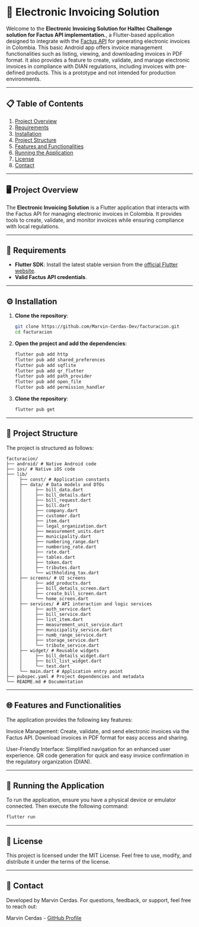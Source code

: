# 🧾 Electronic Invoicing Solution

Welcome to the **Electronic Invoicing Solution for Halltec Challenge solution for Factus API implementation.**, a Flutter-based application designed to integrate with the [Factus API](https://developers.factus.com.co/) for generating electronic invoices in Colombia. This basic Android app offers invoice management functionalities such as listing, viewing, and downloading invoices in PDF format. It also provides a feature to create, validate, and manage electronic invoices in compliance with DIAN regulations, including invoices with pre-defined products. This is a prototype and not intended for production environments.

---

## 📋 Table of Contents

1. [Project Overview](#-project-overview)
2. [Requirements](#-requirements)
3. [Installation](#-installation)
4. [Project Structure](#-project-structure)
5. [Features and Functionalities](#-features-and-functionalities)
6. [Running the Application](#-running-the-application)
7. [License](#-license)
8. [Contact](#-contact)

---

## 🖥️ Project Overview

The **Electronic Invoicing Solution** is a Flutter application that interacts with the Factus API for managing electronic invoices in Colombia. It provides tools to create, validate, and monitor invoices while ensuring compliance with local regulations.

---

## 🔧 Requirements

- **Flutter SDK**: Install the latest stable version from the [official Flutter website](https://flutter.dev/docs/get-started/install).
- **Valid Factus API credentials**.

---

## ⚙️ Installation

1. **Clone the repository**:
   ```bash
   git clone https://github.com/Marvin-Cerdas-Dev/facturacion.git
   cd facturacion
   ```
  
2. **Open the project and add the dependencies**:
   ```bash
   flutter pub add http
   flutter pub add shared_preferences
   flutter pub add sqflite
   flutter pub add qr_flutter
   flutter pub add path_provider
   flutter pub add open_file
   flutter pub add permission_handler
    ```

3. **Clone the repository**:
   ```bash
   flutter pub get
   ```

---

## 📁 Project Structure

The project is structured as follows:
   ```
   facturacion/ 
   ├── android/ # Native Android code 
   ├── ios/ # Native iOS code 
   ├── lib/ 
   │    ├── const/ # Application constants 
   │    ├── data/ # Data models and DTOs 
   │    │     ├── bill_data.dart 
   │    │     ├── bill_details.dart 
   │    │     ├── bill_request.dart 
   │    │     ├── bill.dart 
   │    │     ├── company.dart 
   │    │     ├── customer.dart 
   │    │     ├── item.dart 
   │    │     ├── legal_organization.dart 
   │    │     ├── measurement_units.dart 
   │    │     ├── municipality.dart 
   │    │     ├── numbering_range.dart 
   │    │     ├── numbering_rate.dart 
   │    │     ├── rate.dart 
   │    │     ├── tables.dart 
   │    │     ├── token.dart 
   │    │     ├── tributes.dart 
   │    │     └── withholding_tax.dart 
   │    ├── screens/ # UI screens 
   │    │     ├── add_products.dart 
   │    │     ├── bill_details_screen.dart 
   │    │     ├── create_bill_screen.dart  
   │    │     └── home_screen.dart 
   │    ├── services/ # API interaction and logic services 
   │    │     ├── auth_service.dart 
   │    │     ├── bill_service.dart 
   │    │     ├── list_item.dart 
   │    │     ├── measurement_unit_service.dart 
   │    │     ├── municipality_service.dart 
   │    │     ├── numb_range_service.dart 
   │    │     ├── storage_service.dart 
   │    │     └── tribute_service.dart 
   │    ├── widget/ # Reusable widgets 
   │    │     ├── bill_details_widget.dart 
   │    │     ├── bill_list_widget.dart 
   │    │     └── test.dart 
   │    └── main.dart # Application entry point 
   ├── pubspec.yaml # Project dependencies and metadata 
   └── README.md # Documentation
   ```

---

## 🌐 Features and Functionalities

The application provides the following key features:

   Invoice Management:
        Create, validate, and send electronic invoices via the Factus API.
        Download invoices in PDF format for easy access and sharing.

   User-Friendly Interface:
        Simplified navigation for an enhanced user experience.
        QR code generation for quick and easy invoice confirmation in the regulatory organization (DIAN).

---

## 🚀 Running the Application

To run the application, ensure you have a physical device or emulator connected. Then execute the following command:
   ```bash
   flutter run
   ```
---

## 📜 License

This project is licensed under the MIT License. Feel free to use, modify, and distribute it under the terms of the license.

---

## 🤝 Contact

Developed by Marvin Cerdas. For questions, feedback, or support, feel free to reach out:

   Marvin Cerdas - [GitHub Profile](https://github.com/Marvin-Cerdas-Dev)
